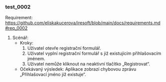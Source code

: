 ### test_0002

Requirement: https://github.com/eliskakucerova/iresoft/blob/main/docs/requirements.md#req_0002

1. Scénář:
    - Kroky:
        1. Uživatel otevře registrační formulář.
        2. Uživatel vyplní registrační formulář s již existujícím přihlašovacím jménem.
        3. Uživatel nemůže kliknout na neaktivní tlačítko „Registrovat“.
    - Očekávaný výsledek: Aplikace zobrazí chybovou zprávu „Přihlašovací jméno již existuje“.